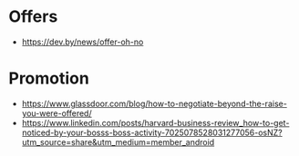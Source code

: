 # Offers

- https://dev.by/news/offer-oh-no

# Promotion

- https://www.glassdoor.com/blog/how-to-negotiate-beyond-the-raise-you-were-offered/
- https://www.linkedin.com/posts/harvard-business-review_how-to-get-noticed-by-your-bosss-boss-activity-7025078528031277056-osNZ?utm_source=share&utm_medium=member_android
